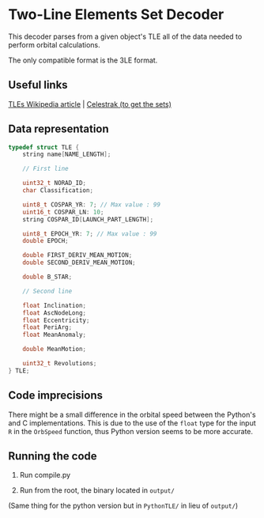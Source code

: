 # Two-Line Elements Set Decoder

This decoder parses from a given object's TLE all of the data needed to perform orbital calculations.

The only compatible format is the 3LE format.

## Useful links

[TLEs Wikipedia article](https://en.wikipedia.org/wiki/Two-line_element_set#Format) | [Celestrak (to get the sets)](https://celestrak.org/NORAD/elements/)

## Data representation

```c
typedef struct TLE {
    string name[NAME_LENGTH];

    // First line

    uint32_t NORAD_ID;
    char Classification;

    uint8_t COSPAR_YR: 7; // Max value : 99
    uint16_t COSPAR_LN: 10;
    string COSPAR_ID[LAUNCH_PART_LENGTH];

    uint8_t EPOCH_YR: 7; // Max value : 99
    double EPOCH;

    double FIRST_DERIV_MEAN_MOTION;
    double SECOND_DERIV_MEAN_MOTION;

    double B_STAR;

    // Second line

    float Inclination;
    float AscNodeLong;
    float Eccentricity;
    float PeriArg;
    float MeanAnomaly;

    double MeanMotion;

    uint32_t Revolutions;
} TLE;
```

<!-- ## Capacities

- Opening a file containing several entries

- Exporting several entries to a binary file containing the representation of the structs -->

## Code imprecisions

There might be a small difference in the orbital speed between the Python's and C implementations. This is due to the use of the `float` type for the input `R` in the `OrbSpeed` function, thus Python version seems to be more accurate.

## Running the code

1. Run compile.py

2. Run from the root, the binary located in `output/`

(Same thing for the python version but in `PythonTLE/` in lieu of `output/`)
